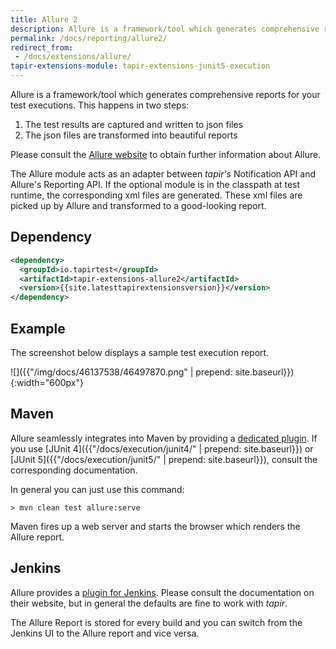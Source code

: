 ```yaml
---
title: Allure 2
description: Allure is a framework/tool which generates comprehensive reports for your test executions.
permalink: /docs/reporting/allure2/
redirect_from:
 - /docs/extensions/allure/
tapir-extensions-module: tapir-extensions-junit5-execution
---
```


Allure is a framework/tool which generates comprehensive reports for
your test executions. This happens in two steps:

1.  The test results are captured and written to json files
2.  The json files are transformed into beautiful reports

Please consult the [Allure website](http://allure.qatools.ru/) to obtain
further information about Allure.

The Allure module acts as an adapter between <i>tapir's</i> Notification API
and Allure's Reporting API. If the optional module is in the classpath
at test runtime, the corresponding xml files are generated. These xml
files are picked up by Allure and transformed to a good-looking report.

## Dependency

``` xml
<dependency>
  <groupId>io.tapirtest</groupId>
  <artifactId>tapir-extensions-allure2</artifactId>
  <version>{{site.latesttapirextensionsversion}}</version>
</dependency>
```

## Example

The screenshot below displays a sample test execution report.

![]({{"/img/docs/46137538/46497870.png" | prepend: site.baseurl}}){:width="600px"}

## Maven

Allure seamlessly integrates into Maven by providing a [dedicated
plugin](https://github.com/allure-framework/allure-maven).
If you use [JUnit 4]({{"/docs/execution/junit4/" | prepend: site.baseurl}}) or [JUnit 5]({{"/docs/execution/junit5/" | prepend: site.baseurl}}), consult the corresponding documentation.

In general you can just use this command:

``` text
> mvn clean test allure:serve
```

Maven fires up a web server and starts the browser which renders the Allure report.

## Jenkins

Allure provides a [plugin for Jenkins](https://plugins.jenkins.io/allure-jenkins-plugin).
Please consult the documentation on their website, but in general the
defaults are fine to work with <i>tapir</i>. 

The Allure Report is stored for every build and you can switch from the
Jenkins UI to the Allure report and vice versa.

